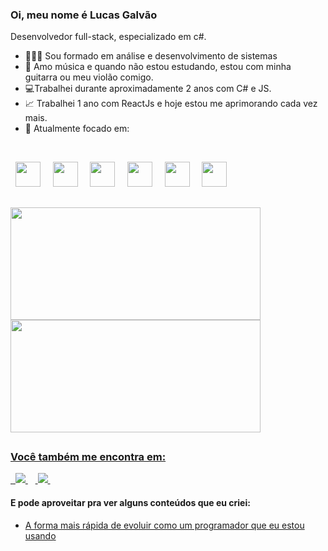 ### Oi, meu nome é Lucas Galvão
Desenvolvedor full-stack, especializado em c#.

- 👩🏻‍💻 Sou formado em análise e desenvolvimento de sistemas
- 🎸 Amo música e quando não estou estudando, estou com minha guitarra ou meu violão comigo.
- 💻Trabalhei durante aproximadamente 2 anos com C# e JS.
- 📈 Trabalhei 1 ano com ReactJs e hoje estou me aprimorando cada vez mais.
- 🎯 Atualmente focado em:

&nbsp;
<div display="inline">
  &nbsp;&nbsp;<img width="40" height="40" src="https://cdn.jsdelivr.net/gh/devicons/devicon/icons/csharp/csharp-original.svg" />&nbsp;&nbsp;
  &nbsp;&nbsp;<img width="40" height="40" src="https://cdn.jsdelivr.net/gh/devicons/devicon/icons/javascript/javascript-original.svg" />&nbsp;&nbsp;
  &nbsp;&nbsp;<img width="40" height="40" src="https://cdn.jsdelivr.net/gh/devicons/devicon/icons/react/react-original.svg" />&nbsp;&nbsp;
  &nbsp;&nbsp;<img width="40" height="40" src="https://cdn.jsdelivr.net/gh/devicons/devicon/icons/html5/html5-original.svg" />&nbsp;&nbsp;
  &nbsp;&nbsp;<img width="40" height="40" src="https://cdn.jsdelivr.net/gh/devicons/devicon/icons/css3/css3-original.svg" />&nbsp;&nbsp;
  &nbsp;&nbsp;<img width="40" height="40" src="https://cdn.jsdelivr.net/gh/devicons/devicon/icons/microsoftsqlserver/microsoftsqlserver-plain.svg" />&nbsp;&nbsp;
</div>

##

<div style="display: flex; flex-direction: column;" height="200">
   <a href="https://github.com/LucasGalvaoDev">
   <img align=top height="180em" width="400em" src="https://github-readme-stats.vercel.app/api?username=LucasGalvaoDev&show_icons=true&theme=github_dark&include_all_commits=true&count_private=true"/>
   <img align=top height="180em" width="400em" src="https://github-readme-stats.vercel.app/api/top-langs/?username=LucasGalvaoDev&layout=compact&langs_count=7&theme=github_dark"/>
</div>

##

### Você também me encontra em:
&nbsp;<a href="https://www.linkedin.com/in/lucas-galvao-dev/">
  <img src="https://img.shields.io/badge/linkedin-%230077B5.svg?style=for-the-badge&logo=linkedin&logoColor=white">
</a>&nbsp;
&nbsp;<a href="https://www.instagram.com/galvao_lucas_/">
  <img src="https://img.shields.io/badge/Instagram-%23E4405F.svg?style=for-the-badge&logo=Instagram&logoColor=white">
</a>&nbsp;

#### E pode aproveitar pra ver alguns conteúdos que eu criei:
- <a href="https://www.linkedin.com/posts/lucas-galvao-dev_programaaexaeto-projetos-aprendizado-activity-7051202589664681984-Q3ww?utm_source=share&utm_medium=member_desktop">
    A forma mais rápida de evoluir como um programador que eu estou usando
  </a>
